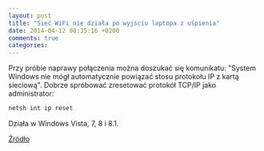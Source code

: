 ```yaml
---
layout: post
title: "Sieć WiFi nie działa po wyjściu laptopa z uśpienia"
date: 2014-04-12 08:35:16 +0200
comments: true
categories: 
---
```

Przy próbie naprawy połączenia można doszukać się komunikatu: "System Windows nie mógł automatycznie powiązać stosu protokołu IP z kartą sieciową".
Dobrze spróbować zresetować protokół TCP/IP jako administrator:

``` bat
netsh int ip reset
```

Działa w Windows Vista, 7, 8 i 8.1.

[Źródło](http://support.microsoft.com/kb/299357/pl)